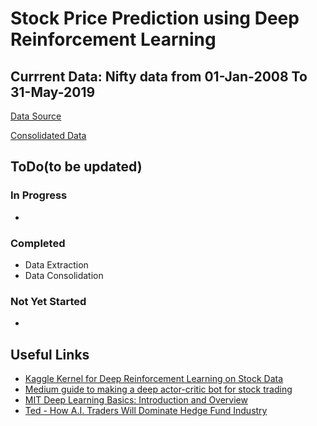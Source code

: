 # Stock Price Prediction using Deep Reinforcement Learning

## Currrent Data: Nifty data from 01-Jan-2008 To 31-May-2019

[Data Source](https://drive.google.com/drive/folders/0B8e3dtbFwQWUZ1I5dklCMmE5M2M)

[Consolidated Data](https://drive.google.com/drive/folders/1b1jiY7fVdhw_Ojj_YqNbdgSxQP5tIkRd)

## ToDo(to be updated)

### In Progress
*

### Completed
* Data Extraction
* Data Consolidation

### Not Yet Started
*

## Useful Links

* [Kaggle Kernel for Deep Reinforcement Learning on Stock Data](https://www.kaggle.com/itoeiji/deep-reinforcement-learning-on-stock-data)
* [Medium guide to making a deep actor-critic bot for stock trading](https://towardsdatascience.com/a-blundering-guide-to-making-a-deep-actor-critic-bot-for-stock-trading-c3591f7e29c2)
* [MIT Deep Learning Basics: Introduction and Overview](https://www.youtube.com/watch?v=O5xeyoRL95U&feature=youtu.be)
* [Ted - How A.I. Traders Will Dominate Hedge Fund Industry](https://www.youtube.com/watch?v=lzaBbQKUtAA&t=466s)
